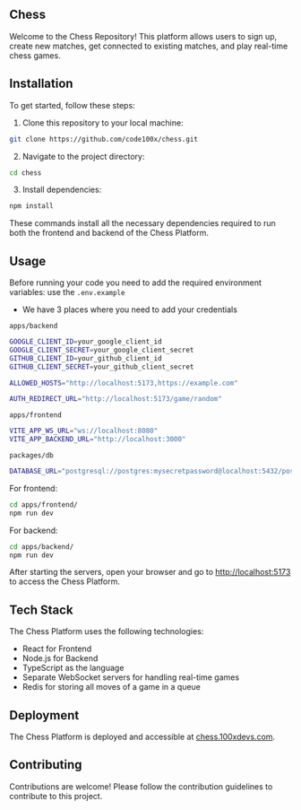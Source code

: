 ## Chess

Welcome to the Chess Repository! This platform allows users to sign up, create new matches, get connected to existing matches, and play real-time chess games.

## Installation

To get started, follow these steps:

1. Clone this repository to your local machine:
```bash
git clone https://github.com/code100x/chess.git
```

2. Navigate to the project directory:
```bash
cd chess
```

3. Install dependencies:
```bash
npm install
```

These commands install all the necessary dependencies required to run both the frontend and backend of the Chess Platform.

## Usage

Before running your code you need to add the required environment variables:
use the `.env.example`

- We have 3 places where you need to add your credentials

`apps/backend`
```bash
GOOGLE_CLIENT_ID=your_google_client_id
GOOGLE_CLIENT_SECRET=your_google_client_secret
GITHUB_CLIENT_ID=your_github_client_id
GITHUB_CLIENT_SECRET=your_github_client_secret

ALLOWED_HOSTS="http://localhost:5173,https://example.com"

AUTH_REDIRECT_URL="http://localhost:5173/game/random"
```

`apps/frontend`
```bash
VITE_APP_WS_URL="ws://localhost:8080"
VITE_APP_BACKEND_URL="http://localhost:3000"
```

`packages/db`
```bash
DATABASE_URL="postgresql://postgres:mysecretpassword@localhost:5432/postgres"
```

For frontend:
```bash
cd apps/frontend/
npm run dev
```

For backend:
```bash
cd apps/backend/
npm run dev
```


After starting the servers, open your browser and go to [http://localhost:5173](http://localhost:5173) to access the Chess Platform.

## Tech Stack

The Chess Platform uses the following technologies:

- React for Frontend
- Node.js for Backend
- TypeScript as the language
- Separate WebSocket servers for handling real-time games
- Redis for storing all moves of a game in a queue

## Deployment

The Chess Platform is deployed and accessible at [chess.100xdevs.com](http://chess.100xdevs.com/).

## Contributing

Contributions are welcome! Please follow the contribution guidelines to contribute to this project.
